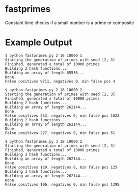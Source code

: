 fastprimes
==========

Constant time checks if a small number is a prime or composite

Example Output
==============

    $ python fastprimes.py 2 16 10000 1
    Starting the generation of primes with seed [2, 3]
    Finished, generated a total of 10000 primes
    Building 2 hash functions...
    Building an array of length 65536...
    Done.
    False positives 9711, negatives 0, min false pos 4

    $ python fastprimes.py 2 18 10000 2
    Starting the generation of primes with seed [2, 3]
    Finished, generated a total of 10000 primes
    Building 2 hash functions...
    Building an array of length 262144...
    Done.
    False positives 253, negatives 0, min false pos 1023
    Building 2 hash functions...
    Building an array of length 262144...
    Done.
    False positives 227, negatives 0, min false pos 51

    $ python fastprimes.py 3 18 10000 2
    Starting the generation of primes with seed [2, 3]
    Finished, generated a total of 10000 primes
    Building 3 hash functions...
    Building an array of length 262144...
    Done.
    False positives 129, negatives 0, min false pos 125
    Building 3 hash functions...
    Building an array of length 262144...
    Done.
    False positives 106, negatives 0, min false pos 1295
